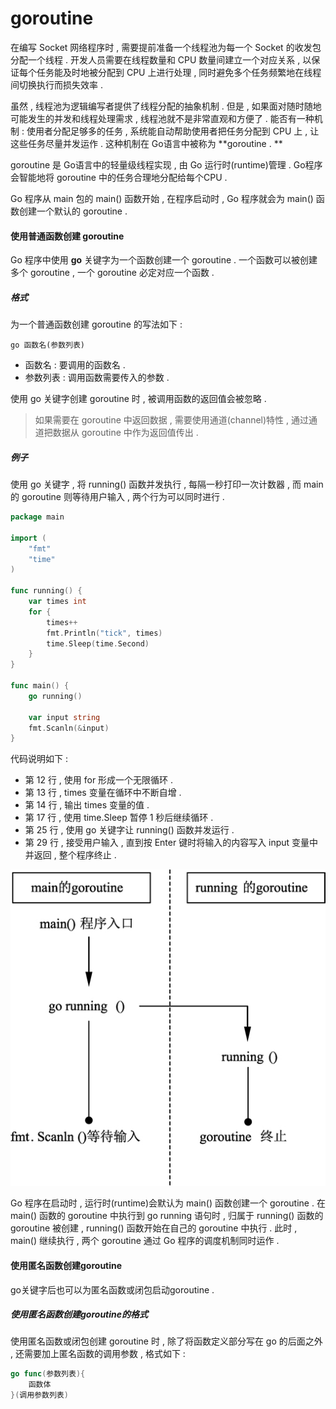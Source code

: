 # goroutine

在编写 Socket 网络程序时 , 需要提前准备一个线程池为每一个 Socket 的收发包分配一个线程 . 开发人员需要在线程数量和 CPU 数量间建立一个对应关系 , 以保证每个任务能及时地被分配到 CPU 上进行处理 , 同时避免多个任务频繁地在线程间切换执行而损失效率 .

虽然 , 线程池为逻辑编写者提供了线程分配的抽象机制 . 但是 , 如果面对随时随地可能发生的并发和线程处理需求 , 线程池就不是非常直观和方便了 . 能否有一种机制 : 使用者分配足够多的任务 , 系统能自动帮助使用者把任务分配到 CPU 上 , 让这些任务尽量并发运作 . 这种机制在 Go语言中被称为 **goroutine . **

goroutine 是 Go语言中的轻量级线程实现 , 由 Go 运行时\(runtime\)管理 . Go程序会智能地将 goroutine 中的任务合理地分配给每个CPU .

Go 程序从 main 包的 main\(\) 函数开始 , 在程序启动时 , Go 程序就会为 main\(\) 函数创建一个默认的 goroutine .

#### 使用普通函数创建 goroutine

Go 程序中使用 **go** 关键字为一个函数创建一个 goroutine . 一个函数可以被创建多个 goroutine , 一个 goroutine 必定对应一个函数 .

##### 格式

为一个普通函数创建 goroutine 的写法如下 :

```
go 函数名(参数列表)
```

* 函数名 : 要调用的函数名 . 
* 参数列表 : 调用函数需要传入的参数 . 

使用 go 关键字创建 goroutine 时 , 被调用函数的返回值会被忽略 .

> 如果需要在 goroutine 中返回数据 , 需要使用通道\(channel\)特性 , 通过通道把数据从 goroutine 中作为返回值传出 .

##### 例子

使用 go 关键字 , 将 running\(\) 函数并发执行 , 每隔一秒打印一次计数器 , 而 main 的 goroutine 则等待用户输入 , 两个行为可以同时进行 .

```go
package main

import (
    "fmt"
    "time"
)

func running() {
    var times int
    for {
        times++
        fmt.Println("tick", times)
        time.Sleep(time.Second)
    }
}

func main() {
    go running()

    var input string
    fmt.Scanln(&input)
}
```

代码说明如下 :

* 第 12 行 , 使用 for 形成一个无限循环 . 
* 第 13 行 , times 变量在循环中不断自增 . 
* 第 14 行 , 输出 times 变量的值 . 
* 第 17 行 , 使用 time.Sleep 暂停 1 秒后继续循环 . 
* 第 25 行 , 使用 go 关键字让 running\(\) 函数并发运行 . 
* 第 29 行 , 接受用户输入 , 直到按 Enter 键时将输入的内容写入 input 变量中并返回 , 整个程序终止 . 

![](/assets/goroutine.png)

Go 程序在启动时 , 运行时\(runtime\)会默认为 main\(\) 函数创建一个 goroutine . 在 main\(\) 函数的 goroutine 中执行到 go running 语句时 , 归属于 running\(\) 函数的 goroutine 被创建 , running\(\) 函数开始在自己的 goroutine 中执行 . 此时 , main\(\) 继续执行 , 两个 goroutine 通过 Go 程序的调度机制同时运作 . 

#### 使用匿名函数创建goroutine

go关键字后也可以为匿名函数或闭包启动goroutine . 

##### 使用匿名函数创建goroutine的格式

使用匿名函数或闭包创建 goroutine 时 , 除了将函数定义部分写在 go 的后面之外 , 还需要加上匿名函数的调用参数 , 格式如下 : 

```go
go func(参数列表){
    函数体
}(调用参数列表)
```

  




